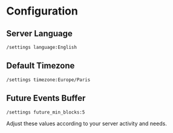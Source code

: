 # Configuration

## Server Language
```
/settings language:English
```

## Default Timezone
```
/settings timezone:Europe/Paris
```

## Future Events Buffer
```
/settings future_min_blocks:5
```

Adjust these values according to your server activity and needs.
